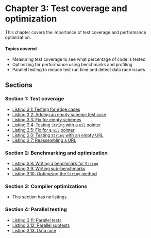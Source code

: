 # Chapter 3: Test coverage and optimization

This chapter covers the importance of test coverage and performance optimization.

#### Topics covered
- Measuring test coverage to see what percentage of code is tested
- Optimizing for performance using benchmarks and profiling
- Parallel testing to reduce test run time and detect data race issues

## Sections

### Section 1: Test coverage
- [Listing 3.1: Testing for edge cases](01-testing-for-edge-cases.md)
- [Listing 3.2: Adding an empty scheme test case](02-adding-an-empty-scheme-test-case.md)
- [Listing 3.3: Fix for empty schemes](03-fix-for-empty-schemes.md)
- [Listing 3.4: Testing `String` with a `nil` pointer](04-testing-string-with-a-nil-pointer.md)
- [Listing 3.5: Fix for a `nil` pointer](05-fix-for-a-nil-pointer.md)
- [Listing 3.6: Testing `String` with an empty URL](06-testing-string-with-an-empty-url.md)
- [Listing 3.7: Reassembling a URL](07-reassembling-a-url.md)
### Section 2: Benchmarking and optimization
- [Listing 3.8: Writing a benchmark for `String`](08-writing-a-benchmark-for-string.md)
- [Listing 3.9: Writing sub-benchmarks](09-writing-sub-benchmarks.md)
- [Listing 3.10: Optimizing the `String` method](10-optimizing-the-string-method.md)
### Section 3: Compiler optimizations
- This section has no listings.
### Section 4: Parallel testing
- [Listing 3.11: Parallel tests](11-parallel-tests.md)
- [Listing 3.12: Parallel subtests](12-parallel-subtests.md)
- [Listing 3.13: Data race](13-data-race.md)
